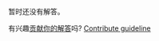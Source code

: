 
暂时还没有解答。

有兴趣[贡献你的解答](https://github.com/BFEdev/BFE.dev-solutions/blob/main/problem/implement-curry_zh.md)吗? [Contribute guideline](https://github.com/BFEdev/BFE.dev-solutions#how-to-contribute)
